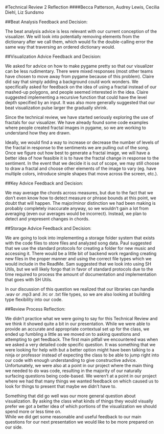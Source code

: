 #Technical Review 2 Reflection
####Becca Patterson, Audrey Lewis, Cecilia Diehl, Liz Sundsmo


##Beat Analysis  Feedback and Decision:

The beat analysis advice is less relevant with our current conception of the visualizer. We will look into potentially removing elements from the dictionary after we call them, which would fix the double-calling error the same way that traversing an ordered dictionary would.

##Visualization Advice Feedback and Decision: 

We asked for advice on how to make pygame pretty so that our visualizer can be less rudimentary.  There were mixed responses (most other teams have chosen to move away from pygame because of this problem).  Claire did say that simply adding a background could work wonders.  We specifically asked for feedback on the idea of using a fractal instead of our mashed-up polygons, and people seemed interested in the idea.  Claire suggested implementing a recursive function that could have the level depth specified by an input. It was also more generally suggested that our beat visualization pulse larger the gradually shrink. 

Since the technical review, we have started seriously exploring the use of fractals for our visualizer.  We have already found some code examples where people created fractal images in pygame, so we are working to understand how they are drawn.
    
Ideally, we would find a way to increase or decrease the number of levels of the fractal in response to the sentiments we are pulling out of the song.  Once we figure out how best to generate a fractal image, we will have a better idea of how feasible it is to have the fractal change in response to the sentiment.  In the event that we decide it is out of scope, we may still choose to draw a fractal and choose other elements of the image to vary (eg. have multiple colors, introduce simple shapes that move across the screen, etc.).

##Key Advice Feedback and Decision:

We may average the chords across measures, but due to the fact that we don’t even know how to detect measure or phrase bounds at this point, we doubt that will happen. The major/minor distinction we had been making is probably completely inaccurate anyway, so we wouldn’t gain a lot from averaging (even our averages would be incorrect). Instead, we plan to detect and yrepresent changes in chords.

##Storage Advice Feedback and Decision:

We are going to look into implementing a storage folder system that exists with the code files to store files and analyzed song data. Paul suggested that we use the standard protocols for creating a folder for new music and accessing it. There would be a little bit of backend work regarding creating new files in the proper manner and using the correct file types which we would include in the ReadMe.  Sam suggested that we look into using SH Utils, but we will likely forgo that in favor of standard protocols due to the time required to process the amount of documentation and implementation that goes with SH Utils.

In our discussion of this question we realized that our libraries can handle .wav or .mp3 and .lrc or .txt file types, so we are also looking at building type flexibility into our code.

##Review Process Reflection:

We didn’t practice what we were going to say for this Technical Review and we think it showed quite a bit in our presentation. While we were able to provide an accurate and appropriate contextual set up for the class, we ended up fumbling a little as we moved on to asking questions and attempting to get feedback. The first main pitfall we encountered was when we asked a very detailed code specific question. It was something that we were looking for help with but a better option might have been talking to a ninja or professor instead of expecting the class to be able to jump right into our code with enough understanding to give constructive advice. Unfortunately, we were also at a point in our project where the main thing we needed to do was code, resulting in the majority of our naturally surfacing questions being code-based. We weren’t at a point in our project where we had that many things we wanted feedback on which caused us to look for things to present that maybe we didn’t have to.  

Something that did go well was our more general question about visualization. By asking the class what kinds of things they would visually prefer we got a better idea of which portions of the visualization we should spend more or less time on.   
While we did get some reasonable and useful feedback to our main questions for our next presentation we would like to be more prepared on our side. 

